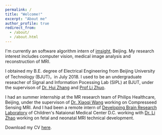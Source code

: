 ```yaml
---
permalink: /
title: "Welcome!"
excerpt: "About me"
author_profile: true
redirect_from: 
  - /about/
  - /about.html
---
```

  I'm currently an software algorithm intern of [imsight](http://www.imsightmed.com/article/enteamlist), Beijing. My research interest includes computer vision, medical image analysis and reconstruction of MRI.

  I obtained my B.E. degree of Electrical Engineering from Beijing University of Technology (BJUT)，in July 2018. I used to be an undergraduate reseacher of Signal and Information Pocessing Lab (SIPL) at BJUT, under the supervison of [Dr. Hui Zhang](http://yanzhao.bjut.edu.cn/ds/2/1/2017227/14881584875387012_1.html) and [Prof Li Zhuo](http://yanzhao.bjut.edu.cn/ds/10/2015626/1435290308715_1.html).

 I had an summer internship at the MR research team of Philips Healthcare, Beijing, under the supervison of [Dr. Xiaoqi Wang](https://cn.linkedin.com/in/peter-xiaoqi-wang-564a5124) working on Compresseed Sensing MRI. And I had been a remote intern of [Developing Brain Research Laboratory](http://developingbrainresearchlaboratory.org/) of Children's Nataional Medical Center D.C. working with [Dr. Li Zhao](http://www.lizhaomri.com/home) working on fetal and neonatal MRI technical development.
   
 Download my CV [here](https://dukang4655.github.io/files/CV_du.pdf).
